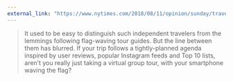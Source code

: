 ```yaml
---
external_link: "https://www.nytimes.com/2018/08/11/opinion/sunday/travel-tripadvisor-yelp-adventure.html?action=click&pgtype=Homepage&clickSource=story-heading&module=opinion-c-col-right-region&region=opinion-c-col-right-region&WT.nav=opinion-c-col-right-region"
---
```


> It used to be easy to distinguish such independent travelers from the lemmings following flag-waving tour guides. But the line between them has blurred. If your trip follows a tightly-planned agenda inspired by user reviews, popular Instagram feeds and Top 10 lists, aren’t you really just taking a virtual group tour, with your smartphone waving the flag?


